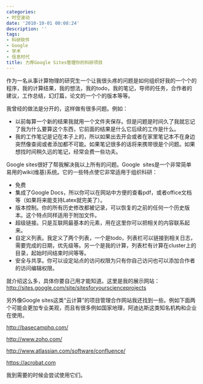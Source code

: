 ```yaml
---
categories:
- 时空波动
date: '2010-10-01 00:08:24'
description: ''
tags:
- 科研软件
- Google
- 学术
- 信息时代
title: 力荐Google Sites管理你的科研项目
---
```

作为一名从事计算物理的研究生一个让我很头疼的问题是如何组织好我的一个个的程序，我的计算结果，我的想法，我的todo，我的笔记，导师的任务，合作者的建议，工作总结，幻灯篇，论文的一个个的版本等等。



我曾经的做法是分开的，这样做有很多问题。例如：



* 以前每算一个新的结果我就用一个文件夹保存。但是问题是时间久了我就忘记了我为什么要算这个东西，它前面的结果是什么它后续的工作是什么。
* 我的工作笔记是记在本子上的，所以如果出去开会或者在家里笔记本不在身边突然像查阅或者添加都不可能。如果笔记很多的话将来携带很是个问题。如果想找时间稍久远的笔记，经常会费一些功夫。



Google sites很好了帮我解决我以上所有的问题。Google  sites是一个非常简单易用的wiki(维基)系统。它的一些特点使它非常适用于组织科研：

* 免费
* 集成了Google Docs，所以你可以在网站中方便的查看pdf，或者office文档等（如果将来能支持Latex就完美了）。
* 版本控制。你的所有历史修改都被记录，可以恢复的之前的任何一个历史版本。这个特点同样适用于附加文件。
* 超级链接。只是互联网最基本的元素，用在这里你可以把相关的内容联系起来。
* 自定义列表。我定义了两个列表，一个是todo，列表栏可以链接到相关日志，需要完成的日期，优先级等。另一个是我的计算，列表栏有计算在cluster上的目录，起始时间结束时间等等。
* 安全与共享。你可以设定站点的访问权限为只有你自己访问也可以添加合作者的访问编辑权限。



就介绍这么多，具体你要自己用才能知道。这里是我的展示网站：<http://sites.google.com/site/sitesforyourscienceprojects>



另外像Google sites这类“云计算”的项目管理合作网站我还找到一些。例如下面两个可能会更加专业美观，而且有很多例如国家地理，阿迪达斯这类知名机构和企业在使用。



http://basecamphq.com/



http://www.zoho.com/



http://www.atlassian.com/software/confluence/



https://acrobat.com



我到需要的时候会尝试使用它们。